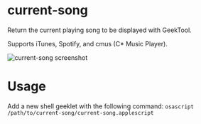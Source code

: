 current-song
============

Return the current playing song to be displayed with GeekTool.

Supports iTunes, Spotify, and cmus (C* Music Player).

![current-song screenshot](https://raw.githubusercontent.com/daschwa/current-song/master/screenshot.png)
# Usage

Add a new shell geeklet with the following command: `osascript /path/to/current-song/current-song.applescript`